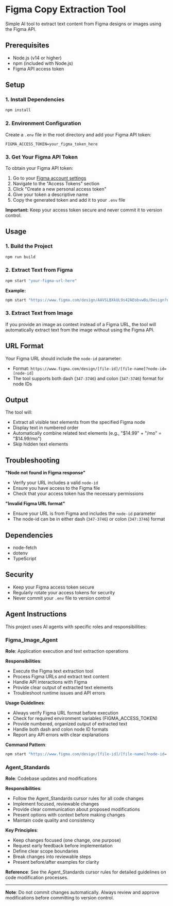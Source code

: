 # Figma Copy Extraction Tool

Simple AI tool to extract text content from Figma designs or images using the Figma API.

## Prerequisites

- Node.js (v14 or higher)
- npm (included with Node.js)
- Figma API access token

## Setup

### 1. Install Dependencies

```bash
npm install
```

### 2. Environment Configuration

Create a `.env` file in the root directory and add your Figma API token:

```env
FIGMA_ACCESS_TOKEN=your_figma_token_here
```

### 3. Get Your Figma API Token

To obtain your Figma API token:

1. Go to your [Figma account settings](https://www.figma.com/developers/api#access-tokens)
2. Navigate to the "Access Tokens" section
3. Click "Create a new personal access token"
4. Give your token a descriptive name
5. Copy the generated token and add it to your `.env` file

**Important:** Keep your access token secure and never commit it to version control.

## Usage

### 1. Build the Project

```bash
npm run build
```

### 2. Extract Text from Figma

```bash
npm start "your-figma-url-here"
```

**Example:**
```bash
npm start "https://www.figma.com/design/AAVSLBXkUL9s42AEobvwBs/Design?node-id=347-3746"
```

### 3. Extract Text from Image

If you provide an image as context instead of a Figma URL, the tool will automatically extract text from the image without using the Figma API.

## URL Format

Your Figma URL should include the `node-id` parameter:
- Format: `https://www.figma.com/design/[file-id]/[file-name]?node-id=[node-id]`
- The tool supports both dash (`347-3746`) and colon (`347:3746`) format for node IDs

## Output

The tool will:
- Extract all visible text elements from the specified Figma node
- Display text in numbered order
- Automatically combine related text elements (e.g., "$14.99" + "/mo" = "$14.99/mo")
- Skip hidden text elements

## Troubleshooting

**"Node not found in Figma response"**
- Verify your URL includes a valid `node-id`
- Ensure you have access to the Figma file
- Check that your access token has the necessary permissions

**"Invalid Figma URL format"**
- Ensure your URL is from Figma and includes the `node-id` parameter
- The node-id can be in either dash (`347-3746`) or colon (`347:3746`) format

## Dependencies

- node-fetch
- dotenv
- TypeScript

## Security

- Keep your Figma access token secure
- Regularly rotate your access tokens for security
- Never commit your `.env` file to version control 

## Agent Instructions

This project uses AI agents with specific roles and responsibilities:

### Figma_Image_Agent

**Role**: Application execution and text extraction operations

**Responsibilities**:
- Execute the Figma text extraction tool
- Process Figma URLs and extract text content
- Handle API interactions with Figma
- Provide clear output of extracted text elements
- Troubleshoot runtime issues and API errors

**Usage Guidelines**:
- Always verify Figma URL format before execution
- Check for required environment variables (FIGMA_ACCESS_TOKEN)
- Provide numbered, organized output of extracted text
- Handle both dash and colon node ID formats
- Report any API errors with clear explanations

**Command Pattern**:
```bash
npm start "https://www.figma.com/design/[file-id]/[file-name]?node-id=[node-id]"
```

### Agent_Standards

**Role**: Codebase updates and modifications

**Responsibilities**:
- Follow the Agent_Standards cursor rules for all code changes
- Implement focused, reviewable changes
- Provide clear communication about proposed modifications
- Present options with context before making changes
- Maintain code quality and consistency

**Key Principles**:
- Keep changes focused (one change, one purpose)
- Request early feedback before implementation
- Define clear scope boundaries
- Break changes into reviewable steps
- Present before/after examples for clarity

**Reference**: See the Agent_Standards cursor rules for detailed guidelines on code modification processes.

---

**Note**: Do not commit changes automatically. Always review and approve modifications before committing to version control. 
